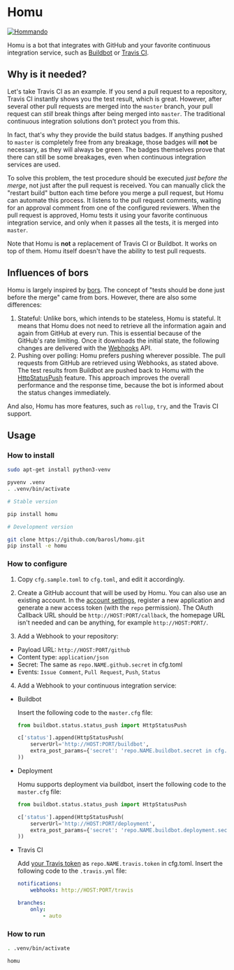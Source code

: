 # Homu

[![Hommando]][Akemi Homura]

Homu is a bot that integrates with GitHub and your favorite continuous
integration service, such as [Buildbot] or [Travis CI].

[Hommando]: https://i.imgur.com/j0jNvHF.png
[Akemi Homura]: https://wiki.puella-magi.net/Homura_Akemi
[Buildbot]: http://buildbot.net/
[Travis CI]: https://travis-ci.org/

## Why is it needed?

Let's take Travis CI as an example. If you send a pull request to a repository,
Travis CI instantly shows you the test result, which is great. However, after
several other pull requests are merged into the `master` branch, your pull
request can *still* break things after being merged into `master`. The
traditional continuous integration solutions don't protect you from this.

In fact, that's why they provide the build status badges. If anything pushed to
`master` is completely free from any breakage, those badges will **not** be
necessary, as they will always be green. The badges themselves prove that there
can still be some breakages, even when continuous integration services are used.

To solve this problem, the test procedure should be executed *just before the
merge*, not just after the pull request is received. You can manually click the
"restart build" button each time before you merge a pull request, but Homu can
automate this process. It listens to the pull request comments, waiting for an
approval comment from one of the configured reviewers. When the pull request is
approved, Homu tests it using your favorite continuous integration service, and
only when it passes all the tests, it is merged into `master`.

Note that Homu is **not** a replacement of Travis CI or Buildbot. It works on
top of them. Homu itself doesn't have the ability to test pull requests.

## Influences of bors

Homu is largely inspired by [bors]. The concept of "tests should be done just
before the merge" came from bors. However, there are also some differences:

1. Stateful: Unlike bors, which intends to be stateless, Homu is stateful. It
   means that Homu does not need to retrieve all the information again and again
   from GitHub at every run. This is essential because of the GitHub's rate
   limiting. Once it downloads the initial state, the following changes are
   delivered with the [Webhooks] API.
2. Pushing over polling: Homu prefers pushing wherever possible. The pull
   requests from GitHub are retrieved using Webhooks, as stated above. The test
   results from Buildbot are pushed back to Homu with the [HttpStatusPush]
   feature. This approach improves the overall performance and the response
   time, because the bot is informed about the status changes immediately.

And also, Homu has more features, such as `rollup`, `try`, and the Travis CI
support.

[bors]: https://github.com/graydon/bors
[Webhooks]: https://developer.github.com/webhooks/
[HttpStatusPush]: http://docs.buildbot.net/current/manual/cfg-statustargets.html#httpstatuspush

## Usage

### How to install

```sh
sudo apt-get install python3-venv

pyvenv .venv
. .venv/bin/activate

# Stable version

pip install homu

# Development version

git clone https://github.com/barosl/homu.git
pip install -e homu
```

### How to configure

1. Copy `cfg.sample.toml` to `cfg.toml`, and edit it accordingly.

2. Create a GitHub account that will be used by Homu. You can also use an
   existing account. In the [account settings][settings], register a new
   application and generate a new access token (with the `repo` permission).
   The OAuth Callback URL should be `http://HOST:PORT/callback`, the homepage URL
   isn't needed and can be anything, for example `http://HOST:PORT/`.

3. Add a Webhook to your repository:

 - Payload URL: `http://HOST:PORT/github`
 - Content type: `application/json`
 - Secret: The same as `repo.NAME.github.secret` in cfg.toml
 - Events: `Issue Comment`, `Pull Request`, `Push`, `Status`

4. Add a Webhook to your continuous integration service:

 - Buildbot

   Insert the following code to the `master.cfg` file:

    ```python
    from buildbot.status.status_push import HttpStatusPush

    c['status'].append(HttpStatusPush(
        serverUrl='http://HOST:PORT/buildbot',
        extra_post_params={'secret': 'repo.NAME.buildbot.secret in cfg.toml'},
    ))
    ```


 - Deployment

    Homu supports deployment via buildbot, insert the following code to the `master.cfg` file:

    ```python
    from buildbot.status.status_push import HttpStatusPush

    c['status'].append(HttpStatusPush(
        serverUrl='http://HOST:PORT/deployment',
        extra_post_params={'secret': 'repo.NAME.buildbot.deployment.secret in cfg.toml'},
    ))
    ```

 - Travis CI

   Add [your Travis token][travis] as `repo.NAME.travis.token` in cfg.toml.
   Insert the following code to the `.travis.yml` file:

    ```yaml
    notifications:
        webhooks: http://HOST:PORT/travis

    branches:
        only:
            - auto
    ```

[settings]: https://github.com/settings/applications
[travis]: https://travis-ci.org/profile/info

### How to run

```sh
. .venv/bin/activate

homu
```
